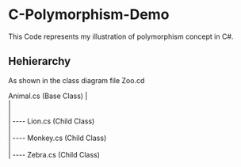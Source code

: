 # C-Polymorphism-Demo

This Code represents my illustration of polymorphism concept in C#.

## Hehierarchy
As shown in the class diagram file Zoo.cd
<br />

Animal.cs         (Base Class)
|<br />
|<br />
|<br />
| ---- Lion.cs     (Child Class) <br />
|<br />
| ---- Monkey.cs   (Child Class) <br />
|<br />
| ---- Zebra.cs    (Child Class) <br />
